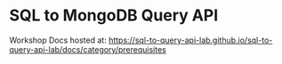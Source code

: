# SQL to MongoDB Query API

Workshop Docs hosted at: https://sql-to-query-api-lab.github.io/sql-to-query-api-lab/docs/category/prerequisites
